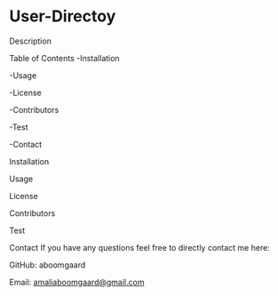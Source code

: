 # User-Directoy
Description

Table of Contents -Installation

-Usage

-License

-Contributors

-Test

-Contact

Installation

Usage

License

Contributors

Test

Contact If you have any questions feel free to directly contact me here:

GitHub: aboomgaard

Email: amaliaboomgaard@gmail.com
